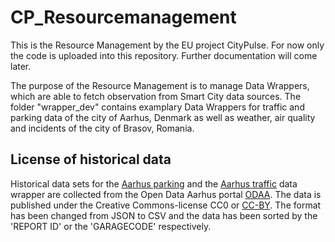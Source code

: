CP_Resourcemanagement
=====================

This is the Resource Management by the EU project CityPulse. For now only the code is uploaded into this repository. Further documentation will come later.

The purpose of the Resource Management is to manage Data Wrappers, which are able to fetch observation from Smart City data sources. The folder "wrapper_dev" contains examplary Data Wrappers for traffic and parking data of the city of Aarhus, Denmark as well as weather, air quality and incidents of the city of Brasov, Romania.

License of historical data
--------------------------

Historical data sets for the [Aarhus parking](http://www.odaa.dk/dataset/parkeringshuse-i-aarhus) and the [Aarhus traffic](http://www.odaa.dk/dataset/realtids-trafikdata) data wrapper are collected from the Open Data Aarhus portal [ODAA](http://http://www.odaa.dk). The data is published under the Creative Commons-license CC0 or [CC-BY](https://creativecommons.org/licenses/by/4.0/legalcode). The format has been changed from JSON to CSV and the data has been sorted by the 'REPORT ID' or the 'GARAGECODE' respectively.